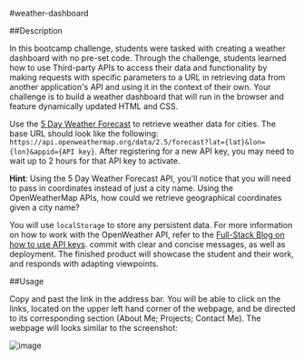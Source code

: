 #weather-dashboard

##Description

In this bootcamp challenge, students were tasked with creating a weather dashboard with no pre-set code. Through the challenge, students learned how to use Third-party APIs to access their data and functionality by making requests with specific parameters to a URL in retrieving data from another application's API and using it in the context of their own. Your challenge is to build a weather dashboard that will run in the browser and feature dynamically updated HTML and CSS.

Use the [5 Day Weather Forecast](https://openweathermap.org/forecast5) to retrieve weather data for cities. The base URL should look like the following: `https://api.openweathermap.org/data/2.5/forecast?lat={lat}&lon={lon}&appid={API key}`. After registering for a new API key, you may need to wait up to 2 hours for that API key to activate.

**Hint**: Using the 5 Day Weather Forecast API, you'll notice that you will need to pass in coordinates instead of just a city name. Using the OpenWeatherMap APIs, how could we retrieve geographical coordinates given a city name?

You will use `localStorage` to store any persistent data. For more information on how to work with the OpenWeather API, refer to the [Full-Stack Blog on how to use API keys](https://coding-boot-camp.github.io/full-stack/apis/how-to-use-api-keys). commit with clear and concise messages, as well as deployment. The finished product will showcase the student and their work, and responds with adapting viewpoints.

##Usage

Copy and past the link in the address bar. You will be able to click on the links, located on the upper left hand corner of the webpage, and be directed to its corresponding section (About Me; Projects; Contact Me). The webpage will looks similar to the screenshot:


![image](https://user-images.githubusercontent.com/112586917/197670393-66583df2-4bb7-4683-96b1-637747811b70.png)
